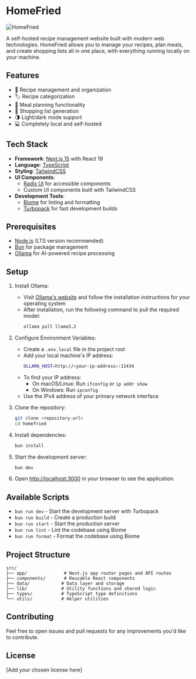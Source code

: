 # HomeFried 

![HomeFried](./src/app/favicon.ico)

A self-hosted recipe management website built with modern web technologies. HomeFried allows you to manage your recipes, plan meals, and create shopping lists all in one place, with everything running locally on your machine.

## Features

- 📝 Recipe management and organization
- 🏷️ Recipe categorization
- 📅 Meal planning functionality
- 🛒 Shopping list generation
- 🌗 Light/dark mode support
- 💻 Completely local and self-hosted

## Tech Stack

- **Framework**: [Next.js 15](https://nextjs.org/) with React 19
- **Language**: [TypeScript](https://www.typescriptlang.org/)
- **Styling**: [TailwindCSS](https://tailwindcss.com/)
- **UI Components**: 
  - [Radix UI](https://www.radix-ui.com/) for accessible components
  - Custom UI components built with TailwindCSS
- **Development Tools**:
  - [Biome](https://biomejs.dev/) for linting and formatting
  - [Turbopack](https://turbo.build/pack) for fast development builds

## Prerequisites

- [Node.js](https://nodejs.org/) (LTS version recommended)
- [Bun](https://bun.sh/) for package management
- [Ollama](https://ollama.ai/) for AI-powered recipe processing

## Setup

1. Install Ollama:
   - Visit [Ollama's website](https://ollama.ai/) and follow the installation instructions for your operating system
   - After installation, run the following command to pull the required model:
     ```bash
     ollama pull llama3.2
     ```

2. Configure Environment Variables:
   - Create a `.env.local` file in the project root
   - Add your local machine's IP address:
     ```bash
     OLLAMA_HOST=http://<your-ip-address>:11434
     ```
   - To find your IP address:
     - On macOS/Linux: Run `ifconfig` or `ip addr show`
     - On Windows: Run `ipconfig`
   - Use the IPv4 address of your primary network interface

3. Clone the repository:
   ```bash
   git clone <repository-url>
   cd homefried
   ```

4. Install dependencies:
   ```bash
   bun install
   ```

5. Start the development server:
   ```bash
   bun dev
   ```

6. Open [http://localhost:3000](http://localhost:3000) in your browser to see the application.

## Available Scripts

- `bun run dev` - Start the development server with Turbopack
- `bun run build` - Create a production build
- `bun run start` - Start the production server
- `bun run lint` - Lint the codebase using Biome
- `bun run format` - Format the codebase using Biome

## Project Structure

```
src/
├── app/              # Next.js app router pages and API routes
├── components/       # Reusable React components
├── data/            # Data layer and storage
├── lib/             # Utility functions and shared logic
├── types/           # TypeScript type definitions
└── utils/           # Helper utilities
```

## Contributing

Feel free to open issues and pull requests for any improvements you'd like to contribute.

## License

[Add your chosen license here]